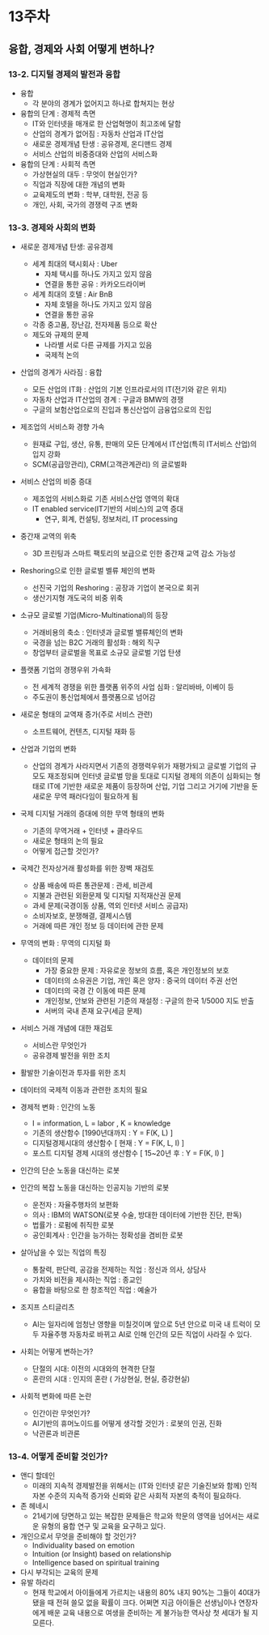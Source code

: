 # 13주차



## 융합, 경제와 사회 어떻게 변하나?



### 13-2. 디지털 경제의 발전과 융합

- 융합
  - 각 분야의 경계가 없어지고 하나로 합쳐지는 현상
- 융합의 단계 : 경제적 측면
  - IT와 인터넷을 매개로 한 산업혁명이 최고조에 달함
  - 산업의 경계가 없어짐 : 자동차 산업과 IT산업
  - 새로운 경제개념 탄생 : 공유경제, 온디맨드 경제
  - 서비스 산업의 비중증대와 산업의 서비스화
- 융합의 단계 : 사회적 측면
  - 가상현실의 대두 : 무엇이 현실인가?
  - 직업과 직장에 대한 개념의 변화
  - 교육제도의 변화 : 학부, 대학원, 전공 등
  - 개인, 사회, 국가의 경쟁력 구조 변화

### 13-3. 경제와 사회의 변화

- 새로운 경제개념 탄생: 공유경제
  - 세계 최대의 택시회사 : Uber
    - 자체 택시를 하나도 가지고 있지 않음
    - 연결을 통한 공유 : 카카오드라이버
  - 세계 최대의 호텔 : Air BnB
    - 자체 호텔을 하나도 가지고 있지 않음
    - 연결을 통한 공유
  - 각종 중고품, 장난감, 전자제품 등으로 확산
  - 제도와 규제의 문제 
    - 나라별 서로 다른 규제를 가지고 있음
    - 국제적 논의
- 산업의 경계가 사라짐 : 융합
  - 모든 산업의 IT화 : 산업의 기본 인프라로서의 IT(전기와 같은 위치)
  - 자동차 산업과 IT산업의 경계 : 구글과 BMW의 경쟁
  - 구글의 보험산업으로의 진입과 통신산업이 금융업으로의 진입
- 제조업의 서비스화 경향 가속
  - 원재료 구입, 생산, 유통, 판매의 모든 단계에서 IT산업(특히 IT서비스 산업)의 입지 강화
  - SCM(공급망관리), CRM(고객관계관리) 의 글로벌화
- 서비스 산업의 비중 증대
  - 제조업의 서비스화로 기존 서비스산업 영역의 확대
  - IT enabled service(IT기반의 서비스)의 교역 증대
    - 연구, 회계, 컨설팅, 정보처리, IT processing
- 중간재 교역의 위축
  - 3D 프린팅과 스마트 팩토리의 보급으로 인한 중간재 교역 감소 가능성
- Reshoring으로 인한 글로벌 벨류 체인의 변화
  - 선진국 기업의 Reshoring : 공장과 기업이 본국으로 회귀
  - 생산기지형 개도국의 비중 위축
- 소규모 글로벌 기업(Micro-Multinational)의 등장
  - 거래비용의 축소 : 인터넷과 글로벌 밸류체인의 변화
  - 국경을 넘는 B2C 거래의 활성화 : 해외 직구
  - 창업부터 글로벌을 목표로 소규모 글로벌 기업 탄생
- 플랫폼 기업의 경쟁우위 가속화
  - 전 세계적 경쟁을 위한 플랫폼 위주의 사업 심화 : 알리바바, 이베이 등
  - 주도권이 통신업체에서 플랫폼으로 넘어감
- 새로운 형태의 교역재 증가(주로 서비스 관련)
  - 소프트웨어, 컨텐츠, 디지털 재화 등



- 산업과 기업의 변화
  - 산업의 경계가 사라지면서 기존의 경쟁력우위가 재평가되고 글로벌 기업의 규모도 재조정되며 인터넷 글로벌 망을 토대로 디지털 경제의 의존이 심화되는 형태로 IT에 기반한 새로운 제품이 등장하며 산업, 기업 그리고 거기에 기반을 둔 새로운 무역 패러다임이 필요하게 됨
- 국제 디지털 거래의 증대에 의한 무역 형태의 변화
  - 기존의 무역거래 + 인터넷 + 클라우드
  - 새로운 형태의 논의 필요
  - 어떻게 접근할 것인가?
- 국제간 전자상거래 활성화를 위한 장벽 재검토
  - 상품 배송에 따른 통관문제 : 관세, 비관세
  - 지불과 관련된 외환문제 및 디지털 지적재산권 문제
  - 과세 문제(국경이동 상품, 역외 인터넷 서비스 공급자)
  - 소비자보호, 분쟁해결, 결제시스템
  - 거래에 따른 개인 정보 등 데이터에 관한 문제

- 무역의 변화 : 무역의 디지털 화
  - 데이터의 문제
    - 가장 중요한 문제 : 자유로운 정보의 흐름, 혹은 개인정보의 보호
    - 데이터의 소유권은 기업, 개인 혹은 양자 : 중국의 데이터 주권 선언
    - 데이터의 국경 간 이동에 따른 문제
    - 개인정보, 안보와 관련된 기준의 재설정 : 구글의 한국 1/5000 지도 반출
    - 서버의 국내 존재 요구(세금 문제)

- 서비스 거래 개념에 대한 재검토
  - 서비스란 무엇인가
  - 공유경제 발전을 위한 조치
- 활발한 기술이전과 투자를 위한 조치
- 데이터의 국제적 이동과 관련한 조치의 필요



- 경제적 변화 : 인간의 노동
  - I = information, L = labor , K = knowledge
  - 기존의 생산함수 [1990년대까지 : Y = F(K, L) ]
  - 디지털경제시대의 생산함수 [ 현재 : Y = F(K, L, I) ]
  - 포스트 디지털 경제 시대의 생산함수 [ 15~20년 후 : Y = F(K, I) ]
- 인간의 단순 노동을 대신하는 로봇
- 인간의 복잡 노동을 대신하는 인공지능 기반의 로봇
  - 운전자 : 자율주행차의 보편화
  - 의사 : IBM의 WATSON(로봇 수술, 방대한 데이터에 기반한 진단, 판독)
  - 법률가 : 로펌에 취직한 로봇
  - 공인회계사 : 인간을 능가하는 정확성을 겸비한 로봇



- 살아남을 수 있는 직업의 특징
  - 통찰력, 판단력, 공감을 전제하는 직업 : 정신과 의사, 상담사
  - 가치와 비전을 제시하는 직업 : 종교인
  - 융합을 바탕으로 한 창조적인 직업 : 예술가

- 조지프 스티글리츠
  - AI는 일자리에 엄청난 영향을 미칠것이며 앞으로 5년 안으로 미국 내 트럭이 모두 자율주행 자동차로 바뀌고 AI로 인해 인간의 모든 직업이 사라질 수 있다.
- 사회는 어떻게 변하는가?
  - 단절의 시대: 이전의 시대와의 현격한 단절
  - 혼란의 시대 : 인지의 혼란 ( 가상현실, 현실, 증강현실)
- 사회적 변화에 따른 논란
  - 인간이란 무엇인가?
  - AI기반의 휴머노이드를 어떻게 생각할 것인가 : 로봇의 인권, 진화
  - 낙관론과 비관론

### 13-4. 어떻게 준비할 것인가?

- 앤디 할데인
  - 미래의 지속적 경제발전을 위해서는 (IT와 인터넷 같은 기술진보와 함께) 인적 자본 수준의 지속적 증가와 신뢰와 같은 사회적 자본의 축적이 필요하다.
- 존 헤네시
  - 21세기에 당면하고 있는 복잡한 문제들은 학교와 학문의 영역을 넘어서는 새로운 유형의 융합 연구 및 교육을 요구하고 있다.
- 개인으로서 무엇을 준비해야 할 것인가?
  - Individuality based on emotion
  - Intuition (or Insight) based on relationship
  - Intelligence based on spiritual training
- 다시 부각되는 교육의 문제
- 유발 하라리
  - 현재 학교에서 아이들에게 가르치는 내용의 80% 내지 90%는 그들이 40대가 됐을 때 전혀 쓸모 없을 확률이 크다. 어쩌면 지금 아이들은 선생님이나 연장자에게 배운 교육 내용으로 여생을 준비하는 게 불가능한 역사상 첫 세대가 될 지 모른다.

